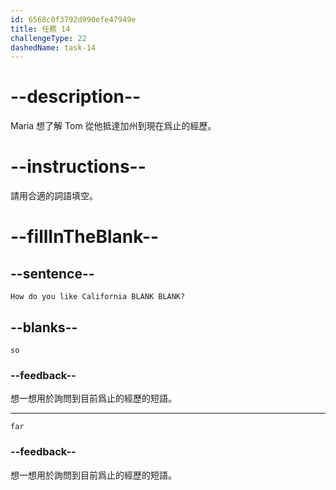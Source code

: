 ```yaml
---
id: 6568c0f3792d990efe47949e
title: 任務 14
challengeType: 22
dashedName: task-14
---
```


# --description--

Maria 想了解 Tom 從他抵達加州到現在爲止的經歷。

# --instructions--

請用合適的詞語填空。

# --fillInTheBlank--

## --sentence--

`How do you like California BLANK BLANK?`

## --blanks--

`so`

### --feedback--

想一想用於詢問到目前爲止的經歷的短語。

---

`far`

### --feedback--

想一想用於詢問到目前爲止的經歷的短語。
